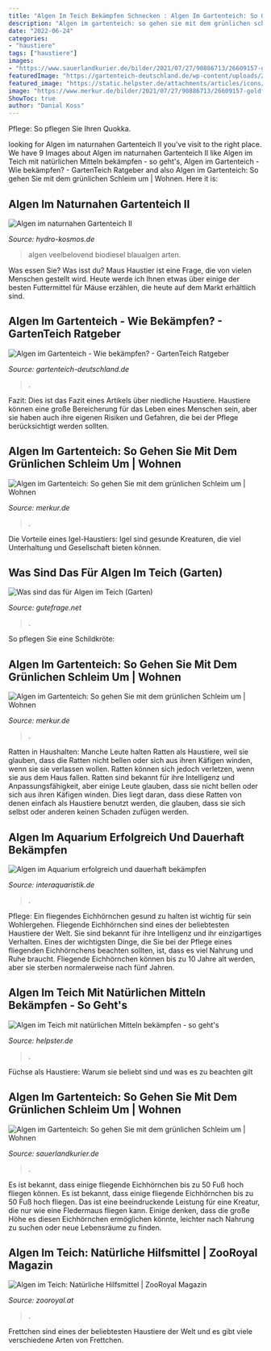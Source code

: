 ```yaml
---
title: "Algen Im Teich Bekämpfen Schnecken : Algen Im Gartenteich: So Gehen Sie Mit Dem Grünlichen Schleim Um"
description: "Algen im gartenteich: so gehen sie mit dem grünlichen schleim um"
date: "2022-06-24"
categories:
- "haustiere"
tags: ["haustiere"]
images:
- "https://www.sauerlandkurier.de/bilder/2021/07/27/90886713/26609157-goldfische-treiben-in-einem-teich-gruenes-wasser-durch-viele-algen-im-teich-A75.jpg"
featuredImage: "https://gartenteich-deutschland.de/wp-content/uploads/2018/02/CyanobacteriaInPool_1496157692857_9590196_ver1.0-1024x740.jpg"
featured_image: "https://static.helpster.de/attachments/articles/icons/000/044/857/large/iStock_000007112359XSmall.jpg"
image: "https://www.merkur.de/bilder/2021/07/27/90886713/26609157-goldfische-treiben-in-einem-teich-gruenes-wasser-durch-viele-algen-im-teich-AIG.jpg"
ShowToc: true
author: "Danial Koss"
---
```



Pflege: So pflegen Sie Ihren Quokka.

	

		
looking for Algen im naturnahen Gartenteich II you've visit to the right place. We have 9 Images about Algen im naturnahen Gartenteich II like Algen im Teich mit natürlichen Mitteln bekämpfen - so geht&#039;s, Algen im Gartenteich - Wie bekämpfen? - GartenTeich Ratgeber and also Algen im Gartenteich: So gehen Sie mit dem grünlichen Schleim um | Wohnen. Here it is:
		
    
## Algen Im Naturnahen Gartenteich II

<img loading=lazy src="http://www.hydro-kosmos.de/algen/alg2_08.jpg" onerror="this.onerror=null;this.src='https://tse3.mm.bing.net/th?id=OIP.NtgDoylf-b4UgsHZqgtSbgAAAA&amp;pid=15.1';" alt="Algen im naturnahen Gartenteich II">

_Source: hydro-kosmos.de_

>algen veelbelovend biodiesel blaualgen arten. 

	

Was essen Sie?
Was isst du? Maus Haustier ist eine Frage, die von vielen Menschen gestellt wird. Heute werde ich Ihnen etwas über einige der besten Futtermittel für Mäuse erzählen, die heute auf dem Markt erhältlich sind.

    
## Algen Im Gartenteich - Wie Bekämpfen? - GartenTeich Ratgeber

<img loading=lazy src="https://gartenteich-deutschland.de/wp-content/uploads/2018/02/CyanobacteriaInPool_1496157692857_9590196_ver1.0-1024x740.jpg" onerror="this.onerror=null;this.src='https://tse3.mm.bing.net/th?id=OIP.QHUs_5FCBja18aixTUwNjwHaFW&amp;pid=15.1';" alt="Algen im Gartenteich - Wie bekämpfen? - GartenTeich Ratgeber">

_Source: gartenteich-deutschland.de_

>. 

	

Fazit:
Dies ist das Fazit eines Artikels über niedliche Haustiere. Haustiere können eine große Bereicherung für das Leben eines Menschen sein, aber sie haben auch ihre eigenen Risiken und Gefahren, die bei der Pflege berücksichtigt werden sollten.

    
## Algen Im Gartenteich: So Gehen Sie Mit Dem Grünlichen Schleim Um | Wohnen

<img loading=lazy src="https://www.merkur.de/bilder/2021/07/27/90886713/26609157-goldfische-treiben-in-einem-teich-gruenes-wasser-durch-viele-algen-im-teich-AIG.jpg" onerror="this.onerror=null;this.src='https://tse1.mm.bing.net/th?id=OIP.I3stGs5aF7TsIwHIDQnm2QHaEK&amp;pid=15.1';" alt="Algen im Gartenteich: So gehen Sie mit dem grünlichen Schleim um | Wohnen">

_Source: merkur.de_

>. 

	

Die Vorteile eines Igel-Haustiers: Igel sind gesunde Kreaturen, die viel Unterhaltung und Gesellschaft bieten können.

    
## Was Sind Das Für Algen Im Teich (Garten)

<img loading=lazy src="https://images.gutefrage.net/media/fragen/bilder/was-sind-das-fuer-algen-im-teich-/0_original.jpg?v=1401044155000" onerror="this.onerror=null;this.src='https://tse4.mm.bing.net/th?id=OIP.iPEQ6WhxpVeLZ-d4EdUqqwHaFn&amp;pid=15.1';" alt="Was sind das für Algen im Teich (Garten)">

_Source: gutefrage.net_

>. 

	

So pflegen Sie eine Schildkröte:

    
## Algen Im Gartenteich: So Gehen Sie Mit Dem Grünlichen Schleim Um | Wohnen

<img loading=lazy src="https://www.merkur.de/bilder/2021/07/27/90886713/26609157-goldfische-treiben-in-einem-teich-gruenes-wasser-durch-viele-algen-im-teich-ABI.jpg" onerror="this.onerror=null;this.src='https://tse3.mm.bing.net/th?id=OIP.1o0PypnXB6Y1vNkPlgFtFQHaEK&amp;pid=15.1';" alt="Algen im Gartenteich: So gehen Sie mit dem grünlichen Schleim um | Wohnen">

_Source: merkur.de_

>. 

	

Ratten in Haushalten: Manche Leute halten Ratten als Haustiere, weil sie glauben, dass die Ratten nicht bellen oder sich aus ihren Käfigen winden, wenn sie sie verlassen wollen. Ratten können sich jedoch verletzen, wenn sie aus dem Haus fallen.
Ratten sind bekannt für ihre Intelligenz und Anpassungsfähigkeit, aber einige Leute glauben, dass sie nicht bellen oder sich aus ihren Käfigen winden. Dies liegt daran, dass diese Ratten von denen einfach als Haustiere benutzt werden, die glauben, dass sie sich selbst oder anderen keinen Schaden zufügen werden.

    
## Algen Im Aquarium Erfolgreich Und Dauerhaft Bekämpfen

<img loading=lazy src="https://www.interaquaristik.de/images/algen-im-aquarium/Algen-im-Aquarium-2.jpg" onerror="this.onerror=null;this.src='https://tse3.mm.bing.net/th?id=OIP.MUTwQRcAfiWDxcUoWxu1cgHaE7&amp;pid=15.1';" alt="Algen im Aquarium erfolgreich und dauerhaft bekämpfen">

_Source: interaquaristik.de_

>. 

	

Pflege: Ein fliegendes Eichhörnchen gesund zu halten ist wichtig für sein Wohlergehen.
Fliegende Eichhörnchen sind eines der beliebtesten Haustiere der Welt. Sie sind bekannt für ihre Intelligenz und ihr einzigartiges Verhalten. Eines der wichtigsten Dinge, die Sie bei der Pflege eines fliegenden Eichhörnchens beachten sollten, ist, dass es viel Nahrung und Ruhe braucht. Fliegende Eichhörnchen können bis zu 10 Jahre alt werden, aber sie sterben normalerweise nach fünf Jahren.

    
## Algen Im Teich Mit Natürlichen Mitteln Bekämpfen - So Geht&#039;s

<img loading=lazy src="https://static.helpster.de/attachments/articles/icons/000/044/857/large/iStock_000007112359XSmall.jpg" onerror="this.onerror=null;this.src='https://tse2.mm.bing.net/th?id=OIP.vx6XtTfiW8NZtMJkiMgHowHaFs&amp;pid=15.1';" alt="Algen im Teich mit natürlichen Mitteln bekämpfen - so geht&#039;s">

_Source: helpster.de_

>. 

	

Füchse als Haustiere: Warum sie beliebt sind und was es zu beachten gilt

    
## Algen Im Gartenteich: So Gehen Sie Mit Dem Grünlichen Schleim Um | Wohnen

<img loading=lazy src="https://www.sauerlandkurier.de/bilder/2021/07/27/90886713/26609157-goldfische-treiben-in-einem-teich-gruenes-wasser-durch-viele-algen-im-teich-A75.jpg" onerror="this.onerror=null;this.src='https://tse1.mm.bing.net/th?id=OIP.KJcgF-zXwRVh6BXKX6QsAwHaEK&amp;pid=15.1';" alt="Algen im Gartenteich: So gehen Sie mit dem grünlichen Schleim um | Wohnen">

_Source: sauerlandkurier.de_

>. 

	

Es ist bekannt, dass einige fliegende Eichhörnchen bis zu 50 Fuß hoch fliegen können.
Es ist bekannt, dass einige fliegende Eichhörnchen bis zu 50 Fuß hoch fliegen. Das ist eine beeindruckende Leistung für eine Kreatur, die nur wie eine Fledermaus fliegen kann. Einige denken, dass die große Höhe es diesen Eichhörnchen ermöglichen könnte, leichter nach Nahrung zu suchen oder neue Lebensräume zu finden.

    
## Algen Im Teich: Natürliche Hilfsmittel | ZooRoyal Magazin

<img loading=lazy src="https://www.zooroyal.at/magazin/wp-content/uploads/2014/12/Algen-im-Teich-760x560.jpg" onerror="this.onerror=null;this.src='https://tse3.mm.bing.net/th?id=OIP.8zGnvVEUOfvLeIDwVQtAFAHaFd&amp;pid=15.1';" alt="Algen im Teich: Natürliche Hilfsmittel | ZooRoyal Magazin">

_Source: zooroyal.at_

>. 

	

Frettchen sind eines der beliebtesten Haustiere der Welt und es gibt viele verschiedene Arten von Frettchen.

